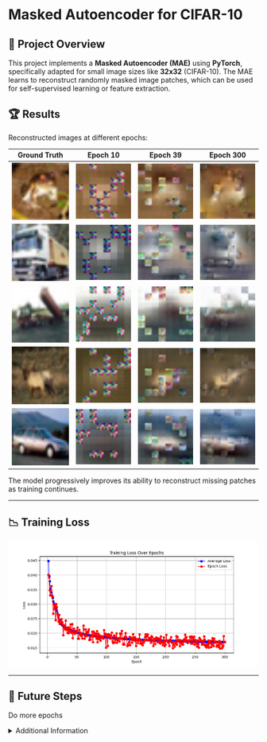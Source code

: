 # Masked Autoencoder for CIFAR-10

## 🚀 Project Overview

This project implements a **Masked Autoencoder (MAE)** using **PyTorch**, specifically adapted for small image sizes like **32x32** (CIFAR-10). The MAE learns to reconstruct randomly masked image patches, which can be used for self-supervised learning or feature extraction.

## 🏆 Results

Reconstructed images at different epochs:

| Ground Truth                          | Epoch 10                                                    | Epoch 39                                                    | Epoch 300                                                    |
| ------------------------------------- | ----------------------------------------------------------- | ----------------------------------------------------------- | ------------------------------------------------------------ |
| <img src="data/img0.png" width="200"> | <img src="data/img0_reconstructed_epoch10.png" width="200"> | <img src="data/img0_reconstructed_epoch39.png" width="200"> | <img src="data/img0_reconstructed_epoch300.png" width="200"> |
| <img src="data/img1.png" width="200"> | <img src="data/img1_reconstructed_epoch10.png" width="200"> | <img src="data/img1_reconstructed_epoch39.png" width="200"> | <img src="data/img1_reconstructed_epoch300.png" width="200"> |
| <img src="data/img2.png" width="200"> | <img src="data/img2_reconstructed_epoch10.png" width="200"> | <img src="data/img2_reconstructed_epoch39.png" width="200"> | <img src="data/img2_reconstructed_epoch300.png" width="200"> |
| <img src="data/img3.png" width="200"> | <img src="data/img3_reconstructed_epoch10.png" width="200"> | <img src="data/img3_reconstructed_epoch39.png" width="200"> | <img src="data/img3_reconstructed_epoch300.png" width="200"> |
| <img src="data/img4.png" width="200"> | <img src="data/img4_reconstructed_epoch10.png" width="200"> | <img src="data/img4_reconstructed_epoch39.png" width="200"> | <img src="data/img4_reconstructed_epoch300.png" width="200"> |

The model progressively improves its ability to reconstruct missing patches as training continues.

---

## 📉 Training Loss

<img src="loss.png" width="600">

---

## 🔮 Future Steps

Do more epochs

<details>
<summary>Additional Information</summary>

### 🔧 Features

- **MAE Architecture**: Encoder-decoder transformer model.
- **Custom Dataset & Dataloader**: Handles CIFAR-10 images.
- **Random Masking**: Selects patches for masking dynamically.
- **Training & Checkpointing**: Supports resuming training from saved checkpoints.
- **Inference Pipeline**: Reconstructs masked images.
- **Visualization Tool**: Extracts and saves sample images from CIFAR-10.

---

## 📂 Repository Structure

```
masked-auto-encoder/
│── mae.py                      # MAE model implementation & training loop
│── inference.py                 # Inference script for reconstruction
│── cifar_10_image_visualizer.py  # Extracts images from CIFAR-10 dataset
│── chat_context.py               # Script to log project structure
│── .gitignore                    # Ignores dataset files and model checkpoints
│── README.md                     # This file
│── data/
│   ├── img.png                   # Sample CIFAR-10 image
│   ├── img_reconstructed_epoch1.png   # MAE output after 1 epoch
│   ├── img_reconstructed_epoch10.png  # MAE output after 10 epochs
│   ├── img_reconstructed_epoch39.png  # MAE output after 39 epochs
│── cifar-10-batches-py/          # CIFAR-10 dataset (binary format)
│── mae_checkpoint.pth            # Latest model checkpoint
│── mae_checkpoint_10epoch.pth    # Checkpoint at epoch 10
│── mae_checkpoint_39epoch.pth    # Checkpoint at epoch 39
│── .git/                         # Git repository metadata
```

---

## 📦 Installation

1. **Clone the repository:**

   ```bash
   git clone https://github.com/tario-you/masked-auto-encoder.git
   cd masked-auto-encoder
   ```

2. **Install dependencies:**

   ```bash
   pip install torch torchvision numpy tqdm matplotlib pillow
   ```

3. **Download the CIFAR-10 dataset:**
   - The dataset should be placed in `cifar-10-batches-py/`
   - If not already available, download it from: [CIFAR-10 Dataset](https://www.cs.toronto.edu/~kriz/cifar.html)

---

## 🏋️‍♂️ Training the Model

To train the **Masked Autoencoder** from scratch:

```bash
python mae.py
```

- **Training Details:**
  - Uses **AdamW optimizer** with a **learning rate of 1e-4**.
  - Randomly **masks 75% of image patches** before feeding into the encoder.
  - Training progress is logged using **tqdm**.

**Resume from a checkpoint** (if a checkpoint exists):

```bash
python mae.py  # Automatically loads from mae_checkpoint.pth
```

---

## 🔍 Running Inference

To run inference on a sample CIFAR-10 image:

```bash
python inference.py
```

- This script reconstructs a masked image using the trained **MAE model**.
- Output images are saved in the `data/` directory.

---

## 📊 Visualizing CIFAR-10 Images

To extract and save a sample image from the CIFAR-10 dataset:

```bash
python cifar_10_image_visualizer.py
```

- Saves an image as `data/img.png`, which is later used for inference.

---

## 📝 Model Checkpoints

- `mae_checkpoint.pth`: Latest trained model checkpoint.
- `mae_checkpoint_10epoch.pth`: Model checkpoint after 10 epochs.
- `mae_checkpoint_39epoch.pth`: Model checkpoint after 39 epochs.

These allow resuming training or running inference with different trained models.

---

## 🔧 Future Work

- Implement **fine-tuning** for downstream tasks.
- Experiment with **different masking strategies**.
- Evaluate performance on **other datasets**.

---

## 👤 Author

- **Tario You** ([GitHub](https://github.com/tario-you))

---

## 🔗 References

- **Masked Autoencoders Are Scalable Vision Learners** (He et al., 2021)
- [CIFAR-10 Dataset](https://www.cs.toronto.edu/~kriz/cifar.html)

---

## 🏁 Conclusion

This project demonstrates a working implementation of a **Masked Autoencoder** for **CIFAR-10**, showcasing self-supervised learning through patch-based image reconstruction. 🚀

</details>
